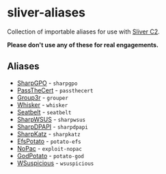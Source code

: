 # sliver-aliases

Collection of importable aliases for use with [Sliver C2](https://github.com/BishopFox/sliver).

**Please don't use any of these for real engagements.**

## Aliases

- [SharpGPO](https://github.com/Dliv3/SharpGPO) - `sharpgpo`
- [PassTheCert](https://github.com/AlmondOffSec/PassTheCert) - `passthecert`
- [Group3r](https://github.com/Group3r/Group3r) - `grouper`
- [Whisker](https://github.com/eladshamir/Whisker) - `whisker`
- [Seatbelt](https://github.com/GhostPack/Seatbelt) - `seatbelt`
- [SharpWSUS](https://github.com/nettitude/SharpWSUS) - `sharpwsus`
- [SharpDPAPI](https://github.com/GhostPack/SharpDPAPI) - `sharpdpapi`
- [SharpKatz](https://github.com/b4rtik/SharpKatz) - `sharpkatz`
- [EfsPotato](https://github.com/zcgonvh/EfsPotato) - `potato-efs`
- [NoPac](https://github.com/cube0x0/noPac) - `exploit-nopac`
- [GodPotato](https://github.com/BeichenDream/GodPotato) - `potato-god`
- [WSuspicious](https://github.com/GoSecure/wsuspicious) - `wsuspicious`